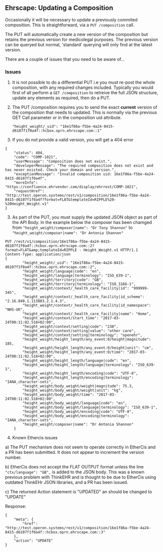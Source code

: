 ## Ehrscape: Updating a Composition

Occasionally it will be necessary to update a previously commited composition. This is straightforward, via a `PUT /composition` call.

The PUT will automatically create a new version of the composition but retains the previous version for medicolegal purposes. The previous version can be queryed but normal, 'standard' querying will only find at the latest version.

There are a couple of issues that you need to be aware of...

### Issues

1. It is not possible to do a differential PUT i.e you must re-post the whole composition, with any required changes included. Typically you would first of all perform a
   `GET /composition` to retreive the full JSON structure, update any elements as required, then do a PUT. 
 
2. The PUT /composition requires you to send the exact **current** version of the composition that needs to updated. This is normally via the previous GET Call parameter or in the composition uid attribute.

   `"height_weight/_uid": "16e1f86a-f5be-4a24-8415-d6107f1f0a4f::hcbox.oprn.ehrscape.com::1"`
   
3. If you do not provide a valid version, you will get a 404 error

```
{
    "status": 404,
    "code": "COMP-1021",
    "userMessage": "Composition does not exist.",
    "developerMessage": "The required composition does not exist and has never existed. Check your domain and version.",
    "exceptionMessage": "Invalid composition uid: 16e1f86a-f5be-4a24-8415-d6107f1f0a4f",
    "moreInfo": "https://confluence.ehrvendor.com/display/ehrrest/COMP-1021",
    "requestHref": "http://test.operon.systems/rest/v1/composition/16e1f86a-f5be-4a24-8415-d6107f1f0a4f?format=FLAT&templateId=RIPPLE%20-%20Height_Weight.v1"
}
```

3. As part of the PUT, you must supply the updated JSON object as part of the API Body. In the example below the composer has been chamged from `"height_weight/composer|name": "Dr Tony Shannon"` to `"height_weight/composer|name": "Dr Antonia Shannon"`

```
PUT /rest/v1/composition/16e1f86a-f5be-4a24-8415-d6107f1f0a4f::hcbox.oprn.ehrscape.com::2?format=FLAT&amp;templateId=RIPPLE - Height_Weight.v1 HTTP/1.1
Content-Type: application/json
{
        "height_weight/_uid": "16e1f86a-f5be-4a24-8415-d6107f1f0a4f::hcbox.oprn.ehrscape.com::2",
        "height_weight/language|code": "en",
        "height_weight/language|terminology": "ISO_639-1",
        "height_weight/territory|code": "GB",
        "height_weight/territory|terminology": "ISO_3166-1",
        "height_weight/context/_health_care_facility|id": "999999-345",
        "height_weight/context/_health_care_facility|id_scheme": "2.16.840.1.113883.2.1.4.3",
        "height_weight/context/_health_care_facility|id_namespace": "NHS-UK",
        "height_weight/context/_health_care_facility|name": "Home",
        "height_weight/context/start_time": "2017-03-24T00:11:02.518+02:00",
        "height_weight/context/setting|code": "238",
        "height_weight/context/setting|value": "other care",
        "height_weight/context/setting|terminology": "openehr",
        "height_weight/height_length/any_event:0/height|magnitude": 185,
        "height_weight/height_length/any_event:0/height|unit": "cm",
        "height_weight/height_length/any_event:0/time": "2017-03-24T00:11:02.518+02:00",
        "height_weight/height_length/language|code": "en",
        "height_weight/height_length/language|terminology": "ISO_639-1",
        "height_weight/height_length/encoding|code": "UTF-8",
        "height_weight/height_length/encoding|terminology": "IANA_character-sets",
        "height_weight/body_weight/weight|magnitude": 75.3,
        "height_weight/body_weight/weight|unit": "kg",
        "height_weight/body_weight/time": "2017-03-24T00:11:02.518+02:00",
        "height_weight/body_weight/language|code": "en",
        "height_weight/body_weight/language|terminology": "ISO_639-1",
        "height_weight/body_weight/encoding|code": "UTF-8",
        "height_weight/body_weight/encoding|terminology": "IANA_character-sets",
        "height_weight/composer|name": "Dr Antonia Shannon"
    }
```
4. Known Ethercis issues

a) The PUT mechanism does not seem to operate correctly in EtherCis and a PR has been 
 submitted. It does not appear to increment the version number.

b) EtherCis does not accept the FLAT OUTPUT format  unless the line
 `"ctx/language": "GB",`
 is added to the JSON body. This was a known previous problem with ThinkEHR and is thought to be due to EtherCis using outdated ThinkEHr JSON libraries, and a PR has been issued.
 
c) The returned Action statement is "UPDATED" an should be changed to "UPDATE" 
 
Response:

```
{
    "meta": {
        "href": "http://test.operon.systems/rest/v1/composition/16e1f86a-f5be-4a24-8415-d6107f1f0a4f::hcbox.oprn.ehrscape.com::3"
    },
    "action": "UPDATE"
}
```